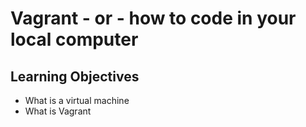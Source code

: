 # Vagrant - or - how to code in your local computer

## Learning Objectives

* What is a virtual machine
* What is Vagrant
